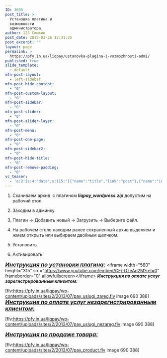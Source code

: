 ```yaml
---
ID: 3695
post_title: >
  Установка плагина и
  возможности
  администратора.
author: 123 Симкин
post_date: 2015-03-26 12:31:35
post_excerpt: ""
layout: page
permalink: >
  https://pfy.in.ua/liqpay/ustanovka-plagina-i-vozmozhnosti-admi/
published: true
slide_template:
  - default
mfn-post-layout:
  - left-sidebar
mfn-post-hide-content:
  - "0"
mfn-post-custom-layout:
  - "0"
mfn-post-sidebar:
  - "0"
mfn-post-slider:
  - "0"
mfn-post-slider-layer:
  - "0"
mfn-post-menu:
  - "0"
mfn-post-one-page:
  - "0"
mfn-post-sidebar2:
  - "0"
mfn-post-hide-title:
  - "0"
mfn-post-remove-padding:
  - "0"
vc_teaser:
  - 'a:2:{s:4:"data";s:115:"[{"name":"title","link":"post"},{"name":"image","image":"featured","link":"none"},{"name":"text","mode":"excerpt"}]";s:7:"bgcolor";s:0:"";}'
---
```

1. Скачиваем архив  с плагином <em><strong>liqpay_wordpress.zip</strong></em> допустим на рабочий стол.

1. Заходим в админку.

2. Плагин -&gt; Добавить новый -&gt; Загрузить -&gt; Выберите файл.

3. На рабочем столе находим ранее сохраненный архив выделяем и жмем открыть или выбираем двойным щелчком.

4. Установить.

5. Активировать.

<span style="font-size: large; text-decoration: underline;"><em><strong>Инструкция по установки плагина:</strong></em></span>
&lt;iframe width="560" height="315" src="https://www.youtube.com/embed/CEj-OzeAn2M?rel=0" frameborder="0" allowfullscreen&gt;&lt;/iframe&gt;
<em><strong>Инструкция по оплате услуг зарегистрированным клиентом:</strong></em>

[flv:https://pfy.in.ua/liqpay/wp-content/uploads/sites/2/2013/07/pay_uslugi_zareg.flv image 690 388]
<span style="font-size: large; text-decoration: underline;"><em><strong>Инструкция по оплате услуг незарегистрированным клиентом:</strong></em></span>

[flv:https://pfy.in.ua/liqpay/wp-content/uploads/sites/2/2013/07/pay_uslugi_nezareg.flv image 690 388]

<span style="font-size: large; text-decoration: underline;"><em><strong>Инструкция по продаже товара:</strong></em></span>

[flv:https://pfy.in.ua/liqpay/wp-content/uploads/sites/2/2013/07/pay_product.flv image 690 388]